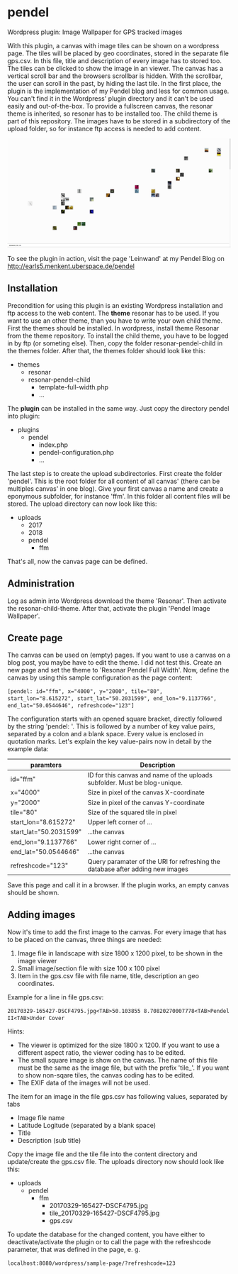 # pendel
Wordpress plugin: Image Wallpaper for GPS tracked images

With this plugin, a canvas with image tiles can be shown on a wordpress page. The tiles will be placed by geo coordinates, stored in the separate file gps.csv. In this file, title and description of every image has to stored too. The tiles can be clicked to show the image in an viewer. The canvas has a vertical scroll bar and the browsers scrollbar is hidden. With the scrollbar, the user can scroll in the past, by hiding the last tile. 
In the first place, the plugin is the implementation of my Pendel blog and less for common usage. You can't find it in the Wordpress' plugin directory and it can't be used easily and out-of-the-box. To provide a fullscreen canvas, the resonar theme is inherited, so resonar has to be installed too. The child theme is part of this repository. The images have to be stored in a subdirectory of the upload folder, so for instance ftp access is needed to add content.

![Canvas](/documentation/canvas.png)

To see the plugin in action, visit the page 'Leinwand' at my Pendel Blog on http://earls5.menkent.uberspace.de/pendel

## Installation
Precondition for using this plugin is an existing Wordpress installation and ftp access to the web content. The **theme** resonar has to be used. If you want to use an other theme, than you have to write your own child theme.
First the themes should be installed. In wordpress, install theme Resonar from the theme repository. To install the child theme, you have to be logged in by ftp (or someting else). Then, copy the folder resonar-pendel-child in the themes folder. After that, the themes folder should look like this:
* themes
  * resonar
  * resonar-pendel-child
    * template-full-width.php
    * ...
  
The **plugin** can be installed in the same way. Just copy the directory pendel into plugin:
* plugins
  * pendel
    * index.php
    * pendel-configuration.php
    * ...
    
The last step is to create the upload subdirectories. First create the folder 'pendel'. This is the root folder for all content of all canvas' (there can be multiples canvas' in one blog). Give your first canvas a name and create a eponymous subfolder, for instance 'ffm'. 
In this folder all content files will be stored. The upload directory can now look like this:
* uploads
  * 2017
  * 2018
  * pendel
    * ffm
 
That's all, now the canvas page can be defined.

## Administration
Log as admin into Wordpress download the theme 'Resonar'. Then activate the resonar-child-theme. After that, activate the plugin 'Pendel Image Wallpaper'.

## Create page
The canvas can be used on (empty) pages. If you want to use a canvas on a blog post, you maybe have to edit the theme. I did not test this. Create an new page and set the theme to 'Resonar Pendel Full Width'. Now, define the canvas by using this sample configuration as the page content:

    [pendel: id="ffm", x="4000", y="2000", tile="80", start_lon="8.615272", start_lat="50.2031599", end_lon="9.1137766", end_lat="50.0544646", refreshcode="123"]

The configuration starts with an opened square bracket, directly followed by the string 'pendel: '. This is followed by a number of key value pairs, separated by a colon and a blank space. Every value is enclosed in quotation marks. Let's explain the key value-pairs now in detail by the example data:

paramters    | Description
------------ | -------------
id="ffm" | ID for this canvas and name of the uploads subfolder. Must be blog-unique. 
x="4000" | Size in pixel of the canvas X-coordinate
y="2000" | Size in pixel of the canvas Y-coordinate
tile="80" | Size of the squared tile in pixel
start_lon="8.615272" | Upper left corner of ...
start_lat="50.2031599" | ...the canvas 
end_lon="9.1137766" | Lower right corner of ...
end_lat="50.0544646" | ...the canvas
refreshcode="123" | Query paramater of the URI for refreshing the database after adding new images

Save this page and call it in a browser. If the plugin works, an empty canvas should be shown.

## Adding images
Now it's time to add the first image to the canvas. For every image that has to be placed on the canvas, three things are needed:
1. Image file in landscape with size 1800 x 1200 pixel, to be shown in the image viewer
1. Small image/section file with size 100 x 100 pixel
1. Item in the gps.csv file with file name, title, description an geo coordinates. 

Example for a line in file gps.csv:

    20170329-165427-DSCF4795.jpg<TAB>50.103855 8.70820270007778<TAB>Pendel II<TAB>Under Cover

Hints:
* The viewer is optimized for the size 1800 x 1200. If you want to use a different aspect ratio, the viewer coding has to be edited.
* The small square image is show on the canvas. The name of this file must be the same as the image file, but with the prefix 'tile_'. If you want to show non-sqare tiles, the canvas coding has to be edited.
* The EXIF data of the images will not be used.

The item for an image in the file gps.csv has following values, separated by tabs
* Image file name
* Latitude Logitude (separated by a blank space)
* Title
* Description (sub title)

Copy the image file and the tile file into the content directory and update/create the gps.csv file. The uploads directory now should look like this:
* uploads
  * pendel
    * ffm
      * 20170329-165427-DSCF4795.jpg
      * tile_20170329-165427-DSCF4795.jpg
      * gps.csv
      
To update the database for the changed content, you have either to deactivate/activate the plugin or to call the page with the refreshcode parameter, that was defined in the page, e. g. 

    localhost:8080/wordpress/sample-page/?refreshcode=123

